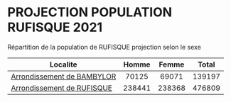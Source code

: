 # PROJECTION POPULATION RUFISQUE 2021
	
Répartition de la population de RUFISQUE projection selon le sexe
	
| Localite  | Homme | Femme | Total |
| --------- |:-----:|:-----:|:-----:|
| [Arrondissement de BAMBYLOR](BAMBYLOR) | 70125 | 69071 | 139197 |
| [Arrondissement de RUFISQUE](RUFISQUE) | 238441 | 238368 | 476809 |
